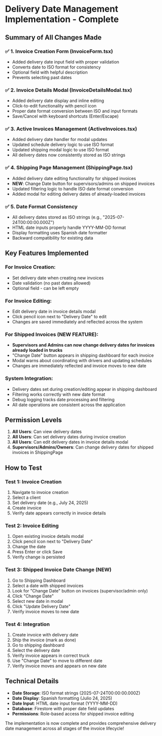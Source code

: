 # Delivery Date Management Implementation - Complete

## Summary of All Changes Made

### ✅ **1. Invoice Creation Form (InvoiceForm.tsx)**
- Added delivery date input field with proper validation
- Converts date to ISO format for consistency
- Optional field with helpful description
- Prevents selecting past dates

### ✅ **2. Invoice Details Modal (InvoiceDetailsModal.tsx)**
- Added delivery date display and inline editing
- Click-to-edit functionality with pencil icon
- Proper date format conversion between ISO and input formats
- Save/Cancel with keyboard shortcuts (Enter/Escape)

### ✅ **3. Active Invoices Management (ActiveInvoices.tsx)**
- Added delivery date handler for modal updates
- Updated schedule delivery logic to use ISO format
- Updated shipping modal logic to use ISO format
- All delivery dates now consistently stored as ISO strings

### ✅ **4. Shipping Page Management (ShippingPage.tsx)**
- Added delivery date editing functionality for shipped invoices
- **NEW**: Change Date button for supervisors/admins on shipped invoices
- Updated filtering logic to handle ISO date format conversion
- Added modal for editing delivery dates of already-loaded invoices

### ✅ **5. Date Format Consistency**
- All delivery dates stored as ISO strings (e.g., "2025-07-24T00:00:00.000Z")
- HTML date inputs properly handle YYYY-MM-DD format
- Display formatting uses Spanish date formatter
- Backward compatibility for existing data

## Key Features Implemented

### **For Invoice Creation:**
- Set delivery date when creating new invoices
- Date validation (no past dates allowed)
- Optional field - can be left empty

### **For Invoice Editing:**
- Edit delivery date in invoice details modal
- Click pencil icon next to "Delivery Date" to edit
- Changes are saved immediately and reflected across the system

### **For Shipped Invoices (NEW FEATURE):**
- **Supervisors and Admins can now change delivery dates for invoices already loaded in trucks**
- "Change Date" button appears in shipping dashboard for each invoice
- Modal warns about coordinating with drivers and updating schedules
- Changes are immediately reflected and invoice moves to new date

### **System Integration:**
- Delivery dates set during creation/editing appear in shipping dashboard
- Filtering works correctly with new date format
- Debug logging tracks date processing and filtering
- All date operations are consistent across the application

## Permission Levels

1. **All Users**: Can view delivery dates
2. **All Users**: Can set delivery dates during invoice creation
3. **All Users**: Can edit delivery dates in invoice details modal
4. **Supervisors/Admins/Owners**: Can change delivery dates for shipped invoices in ShippingPage

## How to Test

### Test 1: Invoice Creation
1. Navigate to invoice creation
2. Select a client
3. Set delivery date (e.g., July 24, 2025)
4. Create invoice
5. Verify date appears correctly in invoice details

### Test 2: Invoice Editing
1. Open existing invoice details modal
2. Click pencil icon next to "Delivery Date"
3. Change the date
4. Press Enter or click Save
5. Verify change is persisted

### Test 3: Shipped Invoice Date Change (NEW)
1. Go to Shipping Dashboard
2. Select a date with shipped invoices
3. Look for "Change Date" button on invoices (supervisor/admin only)
4. Click "Change Date"
5. Select new date in modal
6. Click "Update Delivery Date"
7. Verify invoice moves to new date

### Test 4: Integration
1. Create invoice with delivery date
2. Ship the invoice (mark as done)
3. Go to shipping dashboard
4. Select the delivery date
5. Verify invoice appears in correct truck
6. Use "Change Date" to move to different date
7. Verify invoice moves and appears on new date

## Technical Details

- **Date Storage**: ISO format strings (2025-07-24T00:00:00.000Z)
- **Date Display**: Spanish formatting (Julio 24, 2025)
- **Date Input**: HTML date input format (YYYY-MM-DD)
- **Database**: Firestore with proper date field updates
- **Permissions**: Role-based access for shipped invoice editing

The implementation is now complete and provides comprehensive delivery date management across all stages of the invoice lifecycle!
